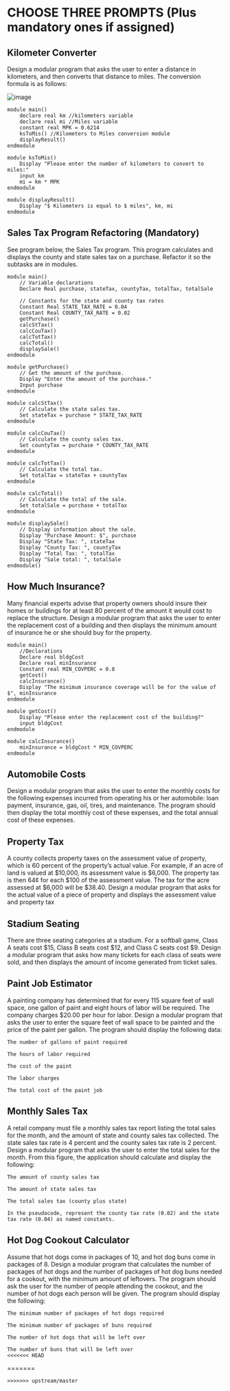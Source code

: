 # CHOOSE THREE PROMPTS (Plus mandatory ones if assigned)
## Kilometer Converter

Design a modular program that asks the user to enter a distance in kilometers, and then converts that distance to miles. The conversion formula is as follows:

![image](https://user-images.githubusercontent.com/47218880/67329523-99b2e300-f4e0-11e9-8a30-3f31fbd76ae1.png)

```
module main()
    declare real km //kilometers variable
    declare real mi //Miles variable
    constant real MPK = 0.6214
    ksToMis() //Kilometers to Miles conversion module
    displayResult()
endmodule

module ksToMis()
    Display "Please enter the number of kilometers to convert to miles:"
    input km
    mi = km * MPK
endmodule

module displayResult()
    Display "$ Kilometers is equal to $ miles", km, mi
endmodule
```

## Sales Tax Program Refactoring (Mandatory)

See program below,  the Sales Tax program. This program calculates and displays the county and state sales tax on a purchase. Refactor it so the subtasks are in modules.
```
module main()
    // Variable declarations
    Declare Real purchase, stateTax, countyTax, totalTax, totalSale

    // Constants for the state and county tax rates
    Constant Real STATE_TAX_RATE = 0.04
    Constant Real COUNTY_TAX_RATE = 0.02
    getPurchase()
    calcStTax()
    calcCouTax()
    calcTotTax()
    calcTotal()
    displaySale()
endmodule

module getPurchase()
    // Get the amount of the purchase.
    Display "Enter the amount of the purchase."
    Input purchase
endmodule

module calcStTax()
    // Calculate the state sales tax.
    Set stateTax = purchase * STATE_TAX_RATE
endmodule

module calcCouTax()
    // Calculate the county sales tax.
    Set countyTax = purchase * COUNTY_TAX_RATE
endmodule

module calcTotTax()
    // Calculate the total tax.
    Set totalTax = stateTax + countyTax
endmodule

module calcTotal()
    // Calculate the total of the sale.
    Set totalSale = purchase + totalTax
endmodule

module displaySale()
    // Display information about the sale.
    Display "Purchase Amount: $", purchase
    Display "State Tax: ", stateTax
    Display "County Tax: ", countyTax
    Display "Total Tax: ", totalTax
    Display "Sale total: ", totalSale
endmodule()
```
 



## How Much Insurance?

Many financial experts advise that property owners should insure their homes or buildings for at least 80 percent of the amount it would cost to replace the structure. Design a modular program that asks the user to enter the replacement cost of a building and then displays the minimum amount of insurance he or she should buy for the property.
```
module main()
    //Declarations
    Declare real bldgCost
    Declare real minInsurance
    Constant real MIN_COVPERC = 0.8
    getCost()
    calcInsurance()
    Display "The minimum insurance coverage will be for the value of $", minInsurance
endmodule

module getCost()
    Display "Please enter the replacement cost of the building?"
    input bldgCost
endmodule

module calcInsurance()
    minInsurance = bldgCost * MIN_COVPERC    
endmodule

```

## Automobile Costs

Design a modular program that asks the user to enter the monthly costs for the following expenses incurred from operating his or her automobile: loan payment, insurance, gas, oil, tires, and maintenance. The program should then display the total monthly cost of these expenses, and the total annual cost of these expenses.

## Property Tax

A county collects property taxes on the assessment value of property, which is 60 percent of the property’s actual value. For example, if an acre of land is valued at $10,000, its assessment value is $6,000. The property tax is then 64¢ for each $100 of the assessment value. The tax for the acre assessed at $6,000 will be $38.40. Design a modular program that asks for the actual value of a piece of property and displays the assessment value and property tax

## Stadium Seating

There are three seating categories at a stadium. For a softball game, Class A seats cost $15, Class B seats cost $12, and Class C seats cost $9. Design a modular program that asks how many tickets for each class of seats were sold, and then displays the amount of income generated from ticket sales.

## Paint Job Estimator

A painting company has determined that for every 115 square feet of wall space, one gallon of paint and eight hours of labor will be required. The company charges $20.00 per hour for labor. Design a modular program that asks the user to enter the square feet of wall space to be painted and the price of the paint per gallon. The program should display the following data:
```
The number of gallons of paint required

The hours of labor required

The cost of the paint

The labor charges

The total cost of the paint job
```
## Monthly Sales Tax

A retail company must file a monthly sales tax report listing the total sales for the month, and the amount of state and county sales tax collected. The state sales tax rate is 4 percent and the county sales tax rate is 2 percent. Design a modular program that asks the user to enter the total sales for the month. From this figure, the application should calculate and display the following:
```
The amount of county sales tax

The amount of state sales tax

The total sales tax (county plus state)

In the pseudocode, represent the county tax rate (0.02) and the state tax rate (0.04) as named constants.
```
## Hot Dog Cookout Calculator

Assume that hot dogs come in packages of 10, and hot dog buns come in packages of 8. Design a modular program that calculates the number of packages of hot dogs and the number of packages of hot dog buns needed for a cookout, with the minimum amount of leftovers. The program should ask the user for the number of people attending the cookout, and the number of hot dogs each person will be given. The program should display the following:
```
The minimum number of packages of hot dogs required

The minimum number of packages of buns required

The number of hot dogs that will be left over

The number of buns that will be left over
<<<<<<< HEAD
```
=======
```
>>>>>>> upstream/master
